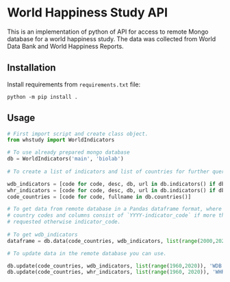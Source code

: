 # World Happiness Study API

This is an implementation of python of API for access to remote Mongo database for a world happiness study.
The data was collected from World Data Bank and World Happiness Reports.

## Installation

Install requirements from `requirements.txt` file:

```shell
python -m pip install .
```

## Usage
```python
# First import script and create class object.
from whstudy import WorldIndicators

# To use already prepared mongo database
db = WorldIndicators('main', 'biolab')
  
# To create a list of indicators and list of countries for further queries.

wdb_indicators = [code for code, desc, db, url in db.indicators() if db == 'WDB']
whr_indicators = [code for code, desc, db, url in db.indicators() if db == 'WHR']
code_countries = [code for code, fullname in db.countries()]

# To get data from remote database in a Pandas dataframe format, where rows consist of 
# country codes and columns consist of `YYYY-indicator_code` if more then one year is 
# requested otherwise indicator_code.
    
# To get wdb_indicators
dataframe = db.data(code_countries, wdb_indicators, list(range(2000,2020)))

# To update data in the remote database you can use.

db.update(code_countries, wdb_indicators, list(range(1960,2020)), 'WDB')
db.update(code_countries, whr_indicators, list(range(1960, 2020)), 'WHR')
```
